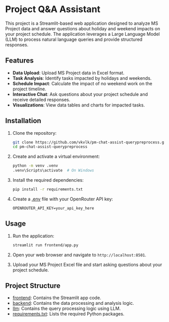 # Project Q&A Assistant

This project is a Streamlit-based web application designed to analyze MS Project data and answer questions about holiday and weekend impacts on your project schedule. The application leverages a Large Language Model (LLM) to process natural language queries and provide structured responses.

## Features

- **Data Upload**: Upload MS Project data in Excel format.
- **Task Analysis**: Identify tasks impacted by holidays and weekends.
- **Schedule Impact**: Calculate the impact of no weekend work on the project timeline.
- **Interactive Chat**: Ask questions about your project schedule and receive detailed responses.
- **Visualizations**: View data tables and charts for impacted tasks.

## Installation

1. Clone the repository:

   ```sh
   git clone https://github.com/vkvlk/pm-chat-assist-querypreprocess.git
   cd pm-chat-assist-querypreprocess
   ```

2. Create and activate a virtual environment:

   ```sh
   python -m venv .venv
   .venv\Scripts\activate  # On Windows
   ```

3. Install the required dependencies:

   ```sh
   pip install -r requirements.txt
   ```

4. Create a [.env](http://_vscodecontentref_/0) file with your OpenRouter API key:
   ```env
   OPENROUTER_API_KEY=your_api_key_here
   ```

## Usage

1. Run the application:

   ```sh
   streamlit run frontend/app.py
   ```

2. Open your web browser and navigate to `http://localhost:8501`.

3. Upload your MS Project Excel file and start asking questions about your project schedule.

## Project Structure

- [frontend](http://_vscodecontentref_/1): Contains the Streamlit app code.
- [backend](http://_vscodecontentref_/2): Contains the data processing and analysis logic.
- [llm](http://_vscodecontentref_/3): Contains the query processing logic using LLM.
- [requirements.txt](http://_vscodecontentref_/4): Lists the required Python packages.
